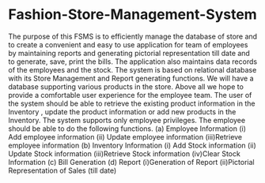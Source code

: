 # Fashion-Store-Management-System
The purpose of this FSMS is to efficiently manage the database of store and to create a convenient and easy to use application for team of employees by maintaining reports and generating pictorial representation till date and to generate, save, print the bills. The application also maintains data records of the employees and the stock. The system is based on relational database with its Store Management and Report generating functions. We will have a database supporting various products in the store. Above all we hope to provide a comfortable user experience for the employee team. The user of the system should be able to retrieve the existing product  information in the Inventory , update the product information or add new products in the Inventory. The system supports only employee privileges. The employee should be able to do the following functions.
    (a)  Employee Information
      (i) Add employee information 
      (ii) Update employee information
      (iii)Retrieve employee information
    (b) Inventory Information
      (i) Add Stock information 
      (ii) Update Stock information
      (iii)Retrieve Stock information
      (iv)Clear Stock Information
      (c) Bill Generation
    (d) Report
      (i)Generation of Report
      (ii)Pictorial Representation of Sales (till date)

